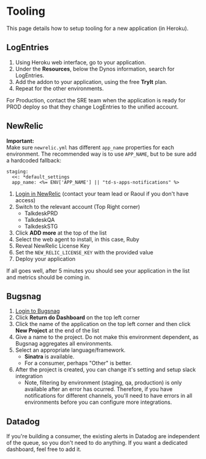 # Tooling

This page details how to setup tooling for a new application (in Heroku).

## LogEntries

1. Using Heroku web interface, go to your application.
2. Under the **Resources**, below the Dynos information, search for LogEntries.
3. Add the addon to your application, using the free **TryIt** plan.
4. Repeat for the other environments.

For Production, contact the SRE team when the application is ready for PROD deploy so that they change LogEntries to the unified account.

## NewRelic

**Important:** \
Make sure `newrelic.yml` has different `app_name` properties for each environment. The recommended way is to use `APP_NAME`, but to be sure add a hardcoded fallback:
```
staging:
  <<: *default_settings
  app_name: <%= ENV['APP_NAME'] || "td-s-apps-notifications" %>
```

1. [Login in NewRelic](https://rpm.newrelic.com/accounts/1596347/applications) (contact your team lead or Raoul if you don't have access)
2. Switch to the relevant account (Top Right corner)
   * TalkdeskPRD
   * TalkdeskQA
   * TalkdeskSTG
3. Click **ADD more** at the top of the list
4. Select the web agent to install, in this case, Ruby
5. Reveal NewRelic License Key
6. Set the `NEW_RELIC_LICENSE_KEY` with the provided value
7. Deploy your application

If all goes well, after 5 minutes you should see your application in the list and metrics should be coming in.

## Bugsnag

1. [Login to Bugsnag](https://app.bugsnag.com/talkdesk/overview)
2. Click **Return do Dashboard** on the top left corner
3. Click the name of the application on the top left corner and then click **New Project** at the end of the list
4. Give a name to the project. Do not make this environment dependent, as Bugsnag aggregates all environments.
5. Select an appropriate language/framework.
   * **Sinatra** is available.
   * For a consumer, perhaps "Other" is better.
6. After the project is created, you can change it's setting and setup slack integration
   * Note, filtering by environment (staging, qa, production) is only available after an error has ocurred. Therefore, if you have notifications for different channels, you'll need to have errors in all environments before you can configure more integrations.

## Datadog

If you're building a consumer, the existing alerts in Datadog are independent of the queue, so you don't need to do anything.
If you want a dedicated dashboard, feel free to add it.
